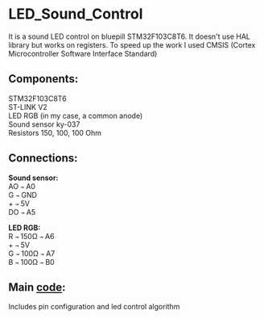 # LED_Sound_Control
It is a sound LED control on bluepill STM32F103C8T6. It doesn't use HAL library but works on registers. To speed up the work I used CMSIS (Cortex Microcontroller Software Interface Standard) <br> 

## Components:
STM32F103C8T6 <br>
ST-LINK V2 <br>
LED RGB (in my case, a common anode) <br>
Sound sensor ky-037 <br>
Resistors 150, 100, 100 Ohm <br>

## Connections:

**Sound sensor:** <br>
AO `→` A0 <br>
G `→` GND <br>
\+ `→` 5V <br>
DO `→` A5 <br>

**LED RGB:** <br>
R `→` 150Ω `→` A6 <br>
\+ `→` 5V <br>
G `→` 100Ω `→` A7 <br>
B `→` 100Ω `→` B0 <br>

## Main [code](https://github.com/PMajerczyk/LED_Sound_Control/blob/main/blink/Src/main.c):
Includes pin configuration and led control algorithm

